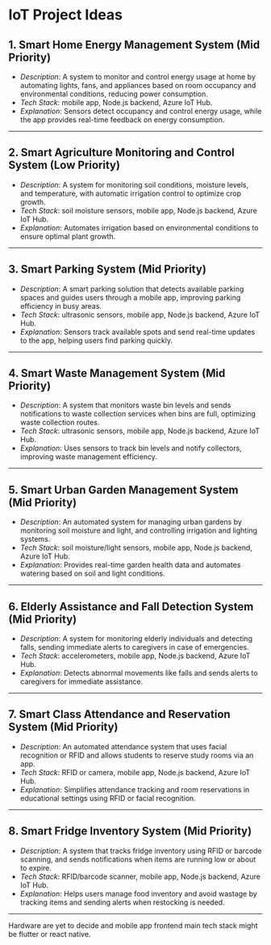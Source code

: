 # IoT Project Ideas

## 1. Smart Home Energy Management System (Mid Priority)
- *Description*: A system to monitor and control energy usage at home by automating lights, fans, and appliances based on room occupancy and environmental conditions, reducing power consumption.
- *Tech Stack*: mobile app, Node.js backend, Azure IoT Hub.
- *Explanation*: Sensors detect occupancy and control energy usage, while the app provides real-time feedback on energy consumption.

---

## 2. Smart Agriculture Monitoring and Control System (Low Priority)
- *Description*: A system for monitoring soil conditions, moisture levels, and temperature, with automatic irrigation control to optimize crop growth.
- *Tech Stack*: soil moisture sensors, mobile app, Node.js backend, Azure IoT Hub.
- *Explanation*: Automates irrigation based on environmental conditions to ensure optimal plant growth.

---

## 3. Smart Parking System (Mid Priority)
- *Description*: A smart parking solution that detects available parking spaces and guides users through a mobile app, improving parking efficiency in busy areas.
- *Tech Stack*: ultrasonic sensors, mobile app, Node.js backend, Azure IoT Hub.
- *Explanation*: Sensors track available spots and send real-time updates to the app, helping users find parking quickly.

---

## 4. Smart Waste Management System (Mid Priority)
- *Description*: A system that monitors waste bin levels and sends notifications to waste collection services when bins are full, optimizing waste collection routes.
- *Tech Stack*: ultrasonic sensors, mobile app, Node.js backend, Azure IoT Hub.
- *Explanation*: Uses sensors to track bin levels and notify collectors, improving waste management efficiency.

---

## 5. Smart Urban Garden Management System (Mid Priority)
- *Description*: An automated system for managing urban gardens by monitoring soil moisture and light, and controlling irrigation and lighting systems.
- *Tech Stack*: soil moisture/light sensors, mobile app, Node.js backend, Azure IoT Hub.
- *Explanation*: Provides real-time garden health data and automates watering based on soil and light conditions.

---

## 6. Elderly Assistance and Fall Detection System (Mid Priority)
- *Description*: A system for monitoring elderly individuals and detecting falls, sending immediate alerts to caregivers in case of emergencies.
- *Tech Stack*: accelerometers, mobile app, Node.js backend, Azure IoT Hub.
- *Explanation*: Detects abnormal movements like falls and sends alerts to caregivers for immediate assistance.

---

## 7. Smart Class Attendance and Reservation System (Mid Priority)
- *Description*: An automated attendance system that uses facial recognition or RFID and allows students to reserve study rooms via an app.
- *Tech Stack*: RFID or camera, mobile app, Node.js backend, Azure IoT Hub.
- *Explanation*: Simplifies attendance tracking and room reservations in educational settings using RFID or facial recognition.

---

## 8. Smart Fridge Inventory System (Mid Priority)
- *Description*: A system that tracks fridge inventory using RFID or barcode scanning, and sends notifications when items are running low or about to expire.
- *Tech Stack*: RFID/barcode scanner, mobile app, Node.js backend, Azure IoT Hub.
- *Explanation*: Helps users manage food inventory and avoid wastage by tracking items and sending alerts when restocking is needed.

---

Hardware are yet to decide and mobile app frontend main tech stack might be flutter or react native.
